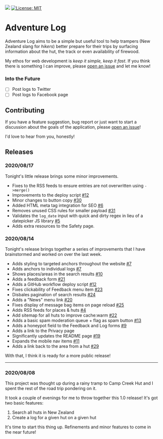 ![](https://img.shields.io/uptimerobot/ratio/m785755282-f5ee4e9d0e6a7e2d9e757d1d?label=Uptime) [![License: MIT](https://img.shields.io/badge/License-MIT-yellow.svg)](https://opensource.org/licenses/MIT)

# Adventure Log

Adventure Log aims to be a simple but useful tool to help trampers (New Zealand slang for _hikers_) better prepare for their trips by surfacing information about the hut, the track or even availability of firewood.

My ethos for web development is _keep it simple, keep it fast_. If you think there is something I can improve, please [open an issue](https://github.com/finnito/adventure-log/issues/new) and let me know!

### Into the Future

- [ ] Post logs to Twitter
- [ ] Post logs to Facebook page

## Contributing

If you have a feature suggestion, bug report or just want to start a discussion about the goals of the application, please [open an issue](https://github.com/finnito/adventure-log/issues/new)!

I'd love to hear from you, honestly!

## Releases

### 2020/08/17

Tonight's little release brings some minor improvements.

- Fixes to the RSS feeds to ensure entries are not overwritten using `->merge()`
- Improvements to the deploy script [#12](https://github.com/finnito/adventure-log/issues/12)
- Minor changes to button copy [#30](https://github.com/finnito/adventure-log/issues/30)
- Added HTML meta tag integration for SEO [#6](https://github.com/finnito/adventure-log/issues/6)
- Removes unused CSS rules for smaller payload [#31](https://github.com/finnito/adventure-log/issues/31)
- Validates the `log_date` input with quick and dirty regex in lieu of a datepicker JS library [#5](https://github.com/finnito/adventure-log/issues/5)
- Adds extra resources to the Safety page.

### 2020/08/14

Tonight's release brings together a series of improvements that I have brainstormed and worked on over the last week.

- Adds styling to targeted anchors throughout the website [#7](https://github.com/finnito/adventure-log/issues/7)
- Adds anchors to individual logs [#7](https://github.com/finnito/adventure-log/issues/7)
- Shows places/areas in the search results [#10](https://github.com/finnito/adventure-log/issues/10)
- Adds a feedback form [#21](https://github.com/finnito/adventure-log/issues/21)
- Adds a GitHub workflow deploy script [#12](https://github.com/finnito/adventure-log/issues/12)
- Fixes clickability of Feedback menu item [#23](https://github.com/finnito/adventure-log/issues/23)
- Disbales pagination of search results [#24](https://github.com/finnito/adventure-log/issues/24)
- Adds a "News" menu link [#20](https://github.com/finnito/adventure-log/issues/20)
- Fixes display of message bag items on page reload [#25](https://github.com/finnito/adventure-log/issues/25)
- Adds RSS feeds for places & huts [#4](https://github.com/finnito/adventure-log/issues/4)
- Add sitemap for all huts to improve cache:warm [#22](https://github.com/finnito/adventure-log/issues/22)
- Adds a basic spam moderation queue + flag as spam button [#13](https://github.com/finnito/adventure-log/issues/13)
- Adds a honeypot field to the Feedback and Log forms [#9](https://github.com/finnito/adventure-log/issues/9)
- Adds a link to the Privacy page
- Significantly updates the README page [#19](https://github.com/finnito/adventure-log/issues/19)
- Expands the mobile nav items [#11](https://github.com/finnito/adventure-log/issues/11)
- Adds a link back to the area from a hut [#29](https://github.com/finnito/adventure-log/issues/29)

With that, I think it is ready for a more public release!

---

### 2020/08/08

This project was thought up during a rainy tramp to Camp Creek Hut and I spent the rest of the road trip pondering on it.

It took a couple of evenings for me to throw together this 1.0 release! It's got two basic features:

1. Search all huts in New Zealand
2. Create a log for a given hut on a given hut

It's time to start this thing up. Refinements and minor features to come in the near future!
